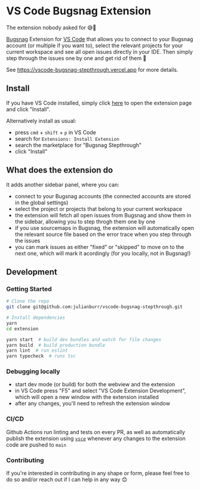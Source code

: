 # VS Code Bugsnag Extension

The extension nobody asked for 😅🚀

[Bugsnag](https://www.bugsnag.com/) Extension for [VS Code](https://code.visualstudio.com/) that allows you to connect to your Bugsnag account (or multiple if you want to), select the relevant projects for your current workspace and see all open issues directly in your IDE. Then simply step through the issues one by one and get rid of them 🥳

See https://vscode-bugsnag-stepthrough.vercel.app for more details.

## Install

If you have VS Code installed, simply click <a href="vscode:extension/julianburr.vscode-bugsnag-stepthrough" target="_blank">here</a> to open the extension page and click "Install".

Alternatively install as usual:

- press `cmd` + `shift` + `p` in VS Code
- search for `Extensions: Install Extension`
- search the marketplace for "Bugsnag Stepthrough"
- click "Install"

## What does the extension do

It adds another sidebar panel, where you can:

- connect to your Bugsnag accounts (the connected accounts are stored in the global settings)
- select the project or projects that belong to your current workspace
- the extension will fetch all open issues from Bugsnag and show them in the sidebar, allowing you to step throgh them one by one
- if you use sourcemaps in Bugsnag, the extension will automatically open the relevant source file based on the error trace when you step through the issues
- you can mark issues as either "fixed" or "skipped" to move on to the next one, which will mark it acordingly (for you locally, not in Bugsnag!)

## Development

### Getting Started

```bash
# Clone the repo
git clone git@github.com:julianburr/vscode-bugsnag-stepthrough.git

# Install dependencies
yarn
cd extension

yarn start  # build dev bundles and watch for file changes
yarn build  # build production bundle
yarn lint  # run eslint
yarn typecheck  # runs tsc
```

### Debugging locally

- start dev mode (or build) for both the webview and the extension
- in VS Code press "F5" and select "VS Code Extension Development", which will open a new window with the extension installed
- after any changes, you'll need to refresh the extension window

### CI/CD

Github Actions run linting and tests on every PR, as well as automatically publish the extension using [`vsce`](https://code.visualstudio.com/api/working-with-extensions/publishing-extension#vsce) whenever any changes to the extension code are pushed to `main`

### Contributing

If you're interested in contributing in any shape or form, please feel free to do so and/or reach out if I can help in any way 😊
